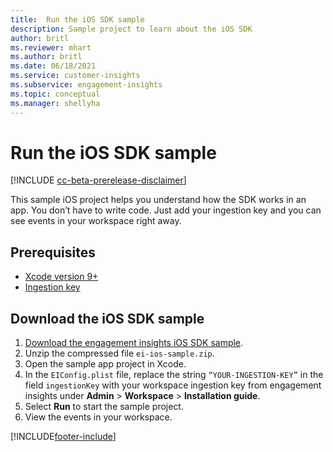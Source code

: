 ```yaml
---
title:  Run the iOS SDK sample
description: Sample project to learn about the iOS SDK
author: britl
ms.reviewer: mhart
ms.author: britl
ms.date: 06/18/2021
ms.service: customer-insights
ms.subservice: engagement-insights 
ms.topic: conceptual
ms.manager: shellyha
---
```


# Run the iOS SDK sample

[!INCLUDE [cc-beta-prerelease-disclaimer](includes/cc-beta-prerelease-disclaimer.md)]

This sample iOS project helps you understand how the SDK works in an app. You don’t have to write code. Just add your ingestion key and you can see events in your workspace right away.

## Prerequisites

- [Xcode version 9+](https://developer.apple.com/xcode/downloads/)
- [Ingestion key](get-started-ios.md)

## Download the iOS SDK sample

1. [Download the engagement insights iOS SDK sample](https://download.pi.dynamics.com/sdk/EI-SDKs/ei-ios-sample.zip).
1. Unzip the compressed file `ei-ios-sample.zip`.
1. Open the sample app project in Xcode.
1. In the `EIConfig.plist` file, replace the string `“YOUR-INGESTION-KEY”` in the field `ingestionKey` with your workspace ingestion key from engagement insights under **Admin** > **Workspace** > **Installation guide**.
1. Select **Run** to start the sample project.
1. View the events in your workspace.

[!INCLUDE[footer-include](../includes/footer-banner.md)]
